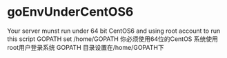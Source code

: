 # goEnvUnderCentOS6
Your server munst run under 64 bit CentOS6 and using root account to run this script
GOPATH set /home/GOPATH
你必须使用64位的CentOS 系统使用root用户登录系统
GOPATH 目录设置在/home/GOPATH下

